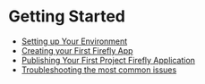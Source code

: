 # Getting Started

* [Setting up Your Environment](src/pages/documentation/getting_started/index.md)
* [Creating your First Firefly App](src/pages/documentation/getting_started/first_app.md)
* [Publishing Your First Project Firefly Application](src/pages/documentation/getting_started/publish_app.md)
* [Troubleshooting the most common issues](src/pages/documentation/getting_started/common_troubleshooting.md)